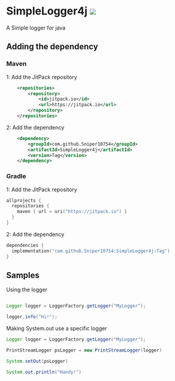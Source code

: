 # SimpleLogger4j [![](https://jitpack.io/v/Sniper10754/SimpleLogger4j.svg)](https://jitpack.io/#Sniper10754/SimpleLogger4j)

A Simple logger for java

## Adding the dependency

### Maven

1: Add the JitPack repository
```xml
	<repositories>
		<repository>
		    <id>jitpack.io</id>
		    <url>https://jitpack.io</url>
		</repository>
	</repositories>
```
2: Add the dependency
```xml
	<dependency>
	    <groupId>com.github.Sniper10754</groupId>
	    <artifactId>SimpleLogger4j</artifactId>
	    <version>Tag</version>
	</dependency>
```

### Gradle

1: Add the JitPack repository
```kotlin
allprojects {
  repositories {
    maven { url = uri("https://jitpack.io") }
  }
}
```

2: Add the dependency
```kotlin
dependencies {
  implementation("com.github.Sniper10754:SimpleLogger4j:Tag")
}
```

## Samples

Using the logger
```java

Logger logger = LoggerFactory.getLogger("MyLogger");

logger.info("Hi!");

```
Making System.out use a specific logger
```java
Logger logger = LoggerFactory.getLogger("MyLogger");

PrintStreamLogger psLogger = new PrintStreamLogger(logger)

System.setOut(psLogger)

System.out.println("Handy!")

```
